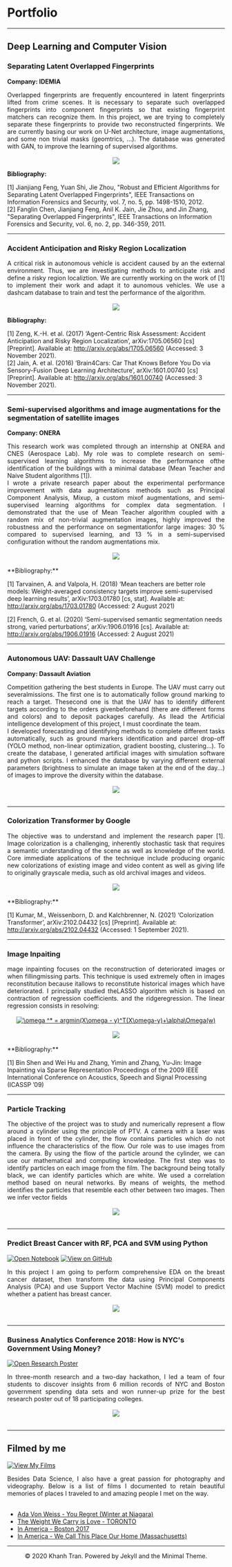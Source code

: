 # Portfolio
---
## Deep Learning and Computer Vision

### Separating Latent Overlapped Fingerprints

**Company: IDEMIA**

<div style="text-align: justify">Overlapped fingerprints are frequently encountered in latent fingerprints lifted from crime scenes. It is necessary to separate such overlapped fingerprints into component fingerprints so that existing fingerprint matchers can recognize them. In this project, we are trying to completely separate these fingerprints to provide two reconstructed fingerprints. We are currently basing our work on U-Net architecture, image augmentations, and some non trivial masks (geomtrics, ...). The database was generated with GAN, to improve the learning of supervised algorithms.</div>
<br>
<center><img src="images/finger1.png"/></center>

**Bibliography:**

[1] Jianjiang Feng, Yuan Shi, Jie Zhou, "Robust and Efficient Algorithms for Separating Latent Overlapped Fingerprints", IEEE Transactions on Information Forensics and Security, vol. 7, no. 5, pp. 1498-1510, 2012. 
<br>
[2] Fanglin Chen, Jianjiang Feng, Anil K. Jain, Jie Zhou, and Jin Zhang, "Separating Overlapped Fingerprints", IEEE Transactions on Information Forensics and Security, vol. 6, no. 2, pp. 346-359, 2011. 

---
### Accident Anticipation and Risky Region Localization

<div style="text-align: justify">A critical risk in autonomous vehicle is accident caused by an the external environment. Thus, we are investigating methods to anticipate risk and define a risky region localiztion. We are currently working on the work of [1] to implement their work and adapt it to aunomous vehicles. We use a dashcam database to train and test the performance of the algorithm. </div>
<br>
<center><img src="images/DASHCAM.png"/></center>

**Bibliography:**

[1] Zeng, K.-H. et al. (2017) ‘Agent-Centric Risk Assessment: Accident Anticipation and Risky Region Localization’, arXiv:1705.06560 [cs] [Preprint]. Available at: http://arxiv.org/abs/1705.06560 (Accessed: 3 November 2021).
<br>
[2] Jain, A. et al. (2016) ‘Brain4Cars: Car That Knows Before You Do via Sensory-Fusion Deep Learning Architecture’, arXiv:1601.00740 [cs] [Preprint]. Available at: http://arxiv.org/abs/1601.00740 (Accessed: 3 November 2021).


---
### Semi-supervised algorithms and image augmentations for the segmentation of satellite images

**Company: ONERA**

<div style="text-align: justify">This research work was completed through an internship at ONERA and CNES (Aerospace Lab). My role was to complete research on semi-supervised learning algorithms to increase the performance ofthe identification of the buildings with a minimal database (Mean Teacher and Naive Student algorithms [1]). 
 <br> 
I wrote a private research paper about the experimental performance improvement with data augmentations methods such as Principal Component Analysis, Mixup, a custom mixof augmentations, and semi-supervised learning algorithms for complex data segmentation. I demonstrated that the use of Mean Teacher algorithm coupled with a random mix of non-trivial augmentation images, highly improved the robustness and the performance on segmentationfor large images: 30 % compared to supervised learning, and 13 % in a semi-supervised configuration without the random augmentations mix. </div>
<br>
<center><img src="images/satelite.png"></center>
<br>
**Bibliography:**

[1] Tarvainen, A. and Valpola, H. (2018) ‘Mean teachers are better role models: Weight-averaged consistency targets improve semi-supervised deep learning results’, arXiv:1703.01780 [cs, stat]. Available at: http://arxiv.org/abs/1703.01780 (Accessed: 2 August 2021)

[2] French, G. et al. (2020) ‘Semi-supervised semantic segmentation needs strong, varied perturbations’, arXiv:1906.01916 [cs]. Available at: http://arxiv.org/abs/1906.01916 (Accessed: 2 August 2021)

---

### Autonomous UAV: Dassault UAV Challenge

**Company: Dassault Aviation**

<div style="text-align: justify">Competition gathering the best students in Europe. The UAV must carry out severalmissions. The first one is to automatically follow ground marking to reach a target. Thesecond one is that the UAV has to identify different targets according to the orders givenbeforehand (there are different forms and colors) and to deposit packages carefully. As Ilead the Artificial intelligence development of this project, I must coordinate the team. 
<br>
I developed forecasting and identifying methods to complete different tasks automatically, such as ground markers identification and parcel drop-off (YOLO method, non-linear optimization, gradient boosting, clustering...). To create the database, I generated artificial images with simulation software and python scripts. I enhanced the database by varying different external parameters (brightness to simulate an image taken at the end of the day...) of images to improve the diversity within the database.</div>
<br>
<center><img src="images/UAV_t.PNG"/></center>
<br>

---
### Colorization Transformer by Google


<div style="text-align: justify">The objective was to understand and implement the research paper [1]. Image colorization is a challenging, inherently stochastic task that requires a semantic understanding of the scene as well as knowledge of the world. Core immediate applications of the technique include producing organic new colorizations of existing image and video content as well as giving life to originally grayscale media, such as old archival images and videos.</div>
<br>
<center><img src="images/google.png"/></center>
<br>
**Bibliography:**

[1] Kumar, M., Weissenborn, D. and Kalchbrenner, N. (2021) ‘Colorization Transformer’, arXiv:2102.04432 [cs] [Preprint]. Available at: http://arxiv.org/abs/2102.04432 (Accessed: 1 September 2021).

---
### Image Inpaiting

<div style="text-align: justify">mage inpainting focuses on the reconstruction of deteriorated images or when fillingmissing parts. This technique is used extremely often in images reconstitution because itallows to reconstitute historical images which have deteriorated. I principally studied theLASSO algorithm which is based on contraction of regression coefficients. and the ridgeregression. The linear regression consists in resolving: </div>
<br>
<center><a href="https://www.codecogs.com/eqnedit.php?latex=\omega&space;^*&space;=&space;argmin(X\omega&space;-&space;y)^T(X\omega-y)&plus;\alpha\Omega(w)" target="_blank"><img src="https://latex.codecogs.com/gif.latex?\omega&space;^*&space;=&space;argmin(X\omega&space;-&space;y)^T(X\omega-y)&plus;\alpha\Omega(w)" title="\omega ^* = argmin(X\omega - y)^T(X\omega-y)+\alpha\Omega(w)" /></a></center>
<br>
<center><img src="images/inpaint.PNG"/></center>
<br>
**Bibliography:**

[1] Bin Shen and Wei Hu and Zhang, Yimin and Zhang, Yu-Jin: Image Inpainting via Sparse Representation Proceedings of the 2009 IEEE International Conference on Acoustics, Speech and Signal Processing (ICASSP ’09)

---
### Particle Tracking 

<div style="text-align: justify">The objective of the project was to study and numerically represent a flow around a cylinder using the principle of PTV. A camera with a laser was placed in front of the cylinder, the flow contains particles which do not influence the characteristics of the flow. Our role was to use images from the camera. By using the flow of the particle around the cylinder, we can use our mathematical and computing knowledge. The first step was to identify particles on each image from the film. The background being totally black, we can identify particles which are white. We used a correlation method based on neural networks. By means of weights, the method identifies the particles that resemble each other between two images. Then we infer vector fields</div>
<br>
<center><img src="images/veloci.png"/></center>
<br>

---
### Predict Breast Cancer with RF, PCA and SVM using Python

[![Open Notebook](https://img.shields.io/badge/Jupyter-Open_Notebook-blue?logo=Jupyter)](projects/breast-cancer.html)
[![View on GitHub](https://img.shields.io/badge/GitHub-View_on_GitHub-blue?logo=GitHub)](https://github.com/chriskhanhtran/predict-breast-cancer-with-rf-pca-svm/blob/master/breast-cancer.ipynb)

<div style="text-align: justify">In this project I am going to perform comprehensive EDA on the breast cancer dataset, then transform the data using Principal Components Analysis (PCA) and use Support Vector Machine (SVM) model to predict whether a patient has breast cancer.</div>
<br>
<center><img src="images/breast-cancer.png"/></center>
<br>

---
### Business Analytics Conference 2018: How is NYC's Government Using Money?

[![Open Research Poster](https://img.shields.io/badge/PDF-Open_Research_Poster-blue?logo=adobe-acrobat-reader&logoColor=white)](pdf/bac2018.pdf)

<div style="text-align: justify">In three-month research and a two-day hackathon, I led a team of four students to discover insights from 6 million records of NYC and Boston government spending data sets and won runner-up prize for the best research poster out of 18 participating colleges.</div>
<br>
<center><img src="images/bac2018.JPG"/></center>
<br>

---
## Filmed by me

[![View My Films](https://img.shields.io/badge/YouTube-View_My_Films-grey?logo=youtube&labelColor=FF0000)](https://www.youtube.com/watch?v=vfZwdEWgUPE)

<div style="text-align: justify">Besides Data Science, I also have a great passion for photography and videography. Below is a list of films I documented to retain beautiful memories of places I traveled to and amazing people I met on the way.</div>
<br>

- [Ada Von Weiss - You Regret (Winter at Niagara)](https://www.youtube.com/watch?v=-5esqvmPnHI)
- [The Weight We Carry is Love - TORONTO](https://www.youtube.com/watch?v=vfZwdEWgUPE)
- [In America - Boston 2017](https://www.youtube.com/watch?v=YdXufiebgyc)
- [In America - We Call This Place Our Home (Massachusetts)](https://www.youtube.com/watch?v=jzfcM_iO0FU)

---
<center>© 2020 Khanh Tran. Powered by Jekyll and the Minimal Theme.</center>
